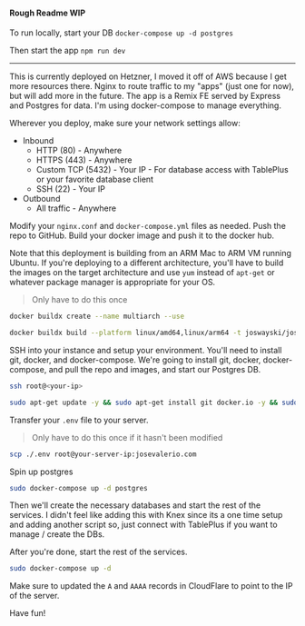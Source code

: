 #### Rough Readme WIP

To run locally, start your DB
`docker-compose up -d postgres`

Then start the app
`npm run dev`

---

This is currently deployed on Hetzner, I moved it off of AWS because I get more resources there. Nginx to route traffic to my "apps" (just one for now), but will add more in the future. The app is a Remix FE served by Express and Postgres for data. I'm using docker-compose to manage everything.

Wherever you deploy, make sure your network settings allow:

- Inbound
  - HTTP (80) - Anywhere
  - HTTPS (443) - Anywhere
  - Custom TCP (5432) - Your IP - For database access with TablePlus or your favorite database client
  - SSH (22) - Your IP
- Outbound
  - All traffic - Anywhere

Modify your `nginx.conf` and `docker-compose.yml` files as needed. Push the repo to GitHub. Build your docker image and push it to the docker hub.

Note that this deployment is building from an ARM Mac to ARM VM running Ubuntu. If you're deploying to a different architecture, you'll have to build the images on the target architecture and use `yum` instead of `apt-get` or whatever package manager is appropriate for your OS.

> Only have to do this once

```bash
docker buildx create --name multiarch --use
```

```bash
docker buildx build --platform linux/amd64,linux/arm64 -t joswayski/josevalerio:latest . --push
```

SSH into your instance and setup your environment. You'll need to install git, docker, and docker-compose.
We're going to install git, docker, docker-compose, and pull the repo and images, and start our Postgres DB.

```bash
ssh root@<your-ip>
```

```bash
sudo apt-get update -y && sudo apt-get install git docker.io -y && sudo systemctl start docker && sudo systemctl enable docker && sudo curl -L "https://github.com/docker/compose/releases/latest/download/docker-compose-$(uname -s)-$(uname -m)" -o /usr/local/bin/docker-compose && sudo chmod +x /usr/local/bin/docker-compose && git clone https://github.com/joswayski/josevalerio.com.git && cd josevalerio.com && sudo docker-compose pull
```

Transfer your `.env` file to your server.

> Only have to do this once if it hasn't been modified

```bash
scp ./.env root@your-server-ip:josevalerio.com
```

Spin up postgres

```bash
sudo docker-compose up -d postgres
```

Then we'll create the necessary databases and start the rest of the services. I didn't feel like adding this with Knex since its a one time setup and adding another script so, just connect with TablePlus if you want to manage / create the DBs.

After you're done, start the rest of the services.

```bash
sudo docker-compose up -d
```

Make sure to updated the `A` and `AAAA` records in CloudFlare to point to the IP of the server.

Have fun!
